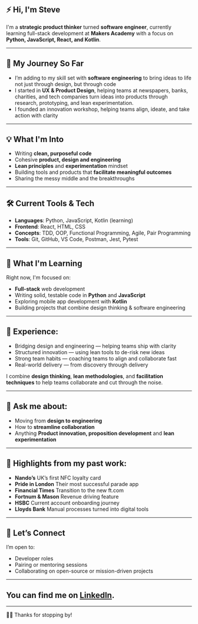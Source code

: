 ## ⚡ Hi, I'm Steve

I'm a **strategic product thinker** turned **software engineer**, currently learning full-stack development at **Makers Academy** with a focus on **Python, JavaScript, React, and Kotlin**.

---

## 🧭 My Journey So Far

- I’m adding to my skill set with **software engineering** to bring ideas to life not just through design, but through code
- I started in **UX & Product Design**, helping teams at newspapers, banks, charities, and tech companies turn ideas into products through research, prototyping, and lean experimentation.
- I founded an innovation workshop, helping teams align, ideate, and take action with clarity

---

## 💡 What I'm Into

- Writing **clean, purposeful code**
- Cohesive **product, design and engineering**
- **Lean principles** and **experimentation** mindset
- Building tools and products that **facilitate meaningful outcomes**
- Sharing the messy middle and the breakthroughs

---

## 🛠️ Current Tools & Tech

- **Languages**: Python, JavaScript, Kotlin (learning)
- **Frontend**: React, HTML, CSS
- **Concepts**: TDD, OOP, Functional Programming, Agile, Pair Programming
- **Tools**: Git, GitHub, VS Code, Postman, Jest, Pytest

---

## 🌱 What I'm Learning

Right now, I'm focused on:

- **Full-stack** web development
- Writing solid, testable code in **Python** and **JavaScript**
- Exploring mobile app development with **Kotlin**
- Building projects that combine design thinking & software engineering

---

## 💪 Experience:

- Bridging design and engineering — helping teams ship with clarity
- Structured innovation — using lean tools to de-risk new ideas
- Strong team habits — coaching teams to align and collaborate fast
- Real-world delivery — from discovery through delivery

I combine **design thinking**, **lean methodologies**, and **facilitation techniques** to help teams collaborate and cut through the noise.

---

## 💬 Ask me about:  
- Moving from **design to engineering**
- How to **streamline collaboration**  
- Anything **Product innovation, proposition development** and  **lean experimentation**

---

## 🤯 Highlights from my past work:

- **Nando’s** UK’s first NFC loyalty card  
- **Pride in London** Their most successful parade app
- **Financial Times** Transition to the new ft.com  
- **Fortnum & Mason** Revenue driving feature  
- **HSBC** Current account onboarding journey  
- **Lloyds Bank** Manual processes turned into digital tools

---

## 🤝 Let’s Connect

I’m open to:

- Developer roles
- Pairing or mentoring sessions
- Collaborating on open-source or mission-driven projects

---

## You can find me on [LinkedIn](https://www.linkedin.com/in/stevecottle).

---

🤸‍♀️ Thanks for stopping by!

